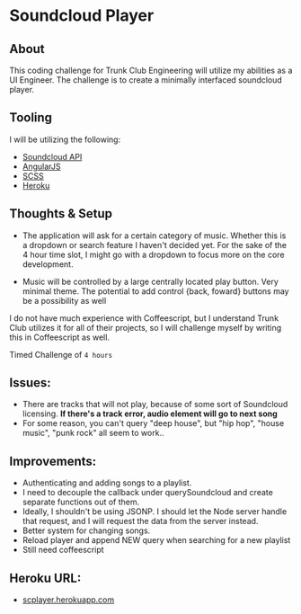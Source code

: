 # Soundcloud Player

## About

This coding challenge for Trunk Club Engineering will utilize my abilities as a UI Engineer. The challenge is to create a minimally interfaced soundcloud player. 

## Tooling

I will be utilizing the following:

- [Soundcloud API](https://developers.soundcloud.com/docs/api)
- [AngularJS](https://angularjs.org/)
- [SCSS](http://sass-lang.com/)
- [Heroku](http://heroku.com)


## Thoughts & Setup

- The application will ask for a certain category of music. Whether this is a dropdown or search feature I haven't decided yet. For the sake of the 4 hour time slot, I might go with a dropdown to focus more on the core development.

- Music will be controlled by a large centrally located play button. Very minimal theme. The potential to add control {back, foward} buttons may be a possibility as well

I do not have much experience with Coffeescript, but I understand Trunk Club utilizes it for all of their projects, so I will challenge myself by writing this in Coffeescript as well.

Timed Challenge of `4 hours`


## Issues:
- There are tracks that will not play, because of some sort of Soundcloud licensing. **If there's a track error, audio element will go to next song**
- For some reason, you can't query "deep house", but "hip hop", "house music", "punk rock" all seem to work..


## Improvements:
- Authenticating and adding songs to a playlist.
- I need to decouple the callback under querySoundcloud and create separate functions out of them.
- Ideally, I shouldn't be using JSONP. I should let the Node server handle that request, and I will request the data from the server instead.
- Better system for changing songs.
- Reload player and append NEW query when searching for a new playlist
- Still need coffeescript

## Heroku URL:
- [scplayer.herokuapp.com](http://scplayer.herokuapp.com)
